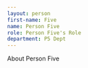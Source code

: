 ```yaml
---
layout: person
first-name: Five
name: Person Five
role: Person Five's Role
department: P5 Dept
---
```


About Person Five